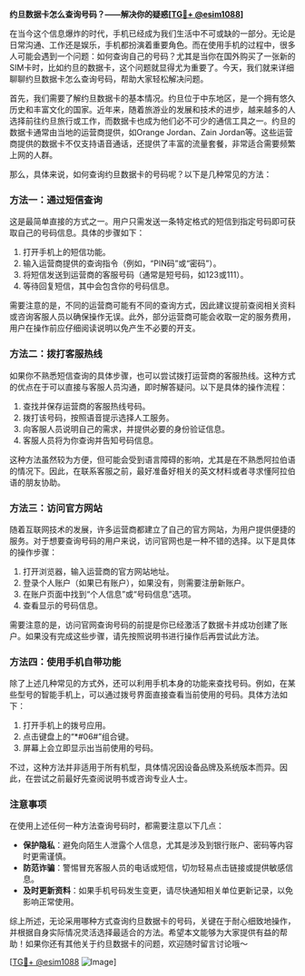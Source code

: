 **约旦数据卡怎么查询号码？——解决你的疑惑[[TG💪+ @esim1088](https://t.me/s/esim1088)]**

在当今这个信息爆炸的时代，手机已经成为我们生活中不可或缺的一部分。无论是日常沟通、工作还是娱乐，手机都扮演着重要角色。而在使用手机的过程中，很多人可能会遇到一个问题：如何查询自己的号码？尤其是当你在国外购买了一张新的SIM卡时，比如约旦的数据卡，这个问题就显得尤为重要了。今天，我们就来详细聊聊约旦数据卡怎么查询号码，帮助大家轻松解决问题。

首先，我们需要了解约旦数据卡的基本情况。约旦位于中东地区，是一个拥有悠久历史和丰富文化的国家。近年来，随着旅游业的发展和技术的进步，越来越多的人选择前往约旦旅行或工作，而数据卡也成为他们必不可少的通信工具之一。约旦的数据卡通常由当地的运营商提供，如Orange Jordan、Zain Jordan等。这些运营商提供的数据卡不仅支持语音通话，还提供了丰富的流量套餐，非常适合需要频繁上网的人群。

那么，具体来说，如何查询约旦数据卡的号码呢？以下是几种常见的方法：

### 方法一：通过短信查询

这是最简单直接的方式之一。用户只需发送一条特定格式的短信到指定号码即可获取自己的号码信息。具体的步骤如下：

1. 打开手机上的短信功能。
2. 输入运营商提供的查询指令（例如，“PIN码”或“密码”）。
3. 将短信发送到运营商的客服号码（通常是短号码，如123或111）。
4. 等待回复短信，其中会包含你的号码信息。

需要注意的是，不同的运营商可能有不同的查询方式，因此建议提前查阅相关资料或咨询客服人员以确保操作无误。此外，部分运营商可能会收取一定的服务费用，用户在操作前应仔细阅读说明以免产生不必要的开支。

### 方法二：拨打客服热线

如果你不熟悉短信查询的具体步骤，也可以尝试拨打运营商的客服热线。这种方式的优点在于可以直接与客服人员沟通，即时解答疑问。以下是具体的操作流程：

1. 查找并保存运营商的客服热线号码。
2. 拨打该号码，按照语音提示选择人工服务。
3. 向客服人员说明自己的需求，并提供必要的身份验证信息。
4. 客服人员将为你查询并告知号码信息。

这种方法虽然较为方便，但可能会受到语言障碍的影响，尤其是在不熟悉阿拉伯语的情况下。因此，在联系客服之前，最好准备好相关的英文材料或者寻求懂阿拉伯语的朋友协助。

### 方法三：访问官方网站

随着互联网技术的发展，许多运营商都建立了自己的官方网站，为用户提供便捷的服务。对于想要查询号码的用户来说，访问官网也是一种不错的选择。以下是具体的操作步骤：

1. 打开浏览器，输入运营商的官方网站地址。
2. 登录个人账户（如果已有账户），如果没有，则需要注册新账户。
3. 在账户页面中找到“个人信息”或“号码信息”选项。
4. 查看显示的号码信息。

需要注意的是，访问官网查询号码的前提是你已经激活了数据卡并成功创建了账户。如果没有完成这些步骤，请先按照说明书进行操作后再尝试此方法。

### 方法四：使用手机自带功能

除了上述几种常见的方式外，还可以利用手机本身的功能来查找号码。例如，在某些型号的智能手机上，可以通过拨号界面直接查看当前使用的号码。具体方法如下：

1. 打开手机上的拨号应用。
2. 点击键盘上的“*#06#”组合键。
3. 屏幕上会立即显示出当前使用的号码。

不过，这种方法并非适用于所有机型，具体情况因设备品牌及系统版本而异。因此，在尝试之前最好先查阅说明书或咨询专业人士。

### 注意事项

在使用上述任何一种方法查询号码时，都需要注意以下几点：

- **保护隐私**：避免向陌生人泄露个人信息，尤其是涉及到银行账户、密码等内容时更需谨慎。
- **防范诈骗**：警惕冒充客服人员的电话或短信，切勿轻易点击链接或提供敏感信息。
- **及时更新资料**：如果手机号码发生变更，请尽快通知相关单位更新记录，以免影响正常使用。

综上所述，无论采用哪种方式查询约旦数据卡的号码，关键在于耐心细致地操作，并根据自身实际情况灵活选择最适合的方法。希望本文能够为大家提供有益的帮助！如果你还有其他关于约旦数据卡的问题，欢迎随时留言讨论哦～

[[TG💪+ @esim1088](https://t.me/s/esim1088) ![Image](https://i.postimg.cc/4NQfJmqS/Snipaste-2025-05-13-00-14-12.png)]